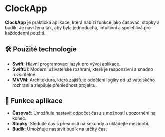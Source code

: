 # ClockApp

**ClockApp** je praktická aplikace, která nabízí funkce jako časovač, stopky a budík. Je navržena tak, aby byla jednoduchá, intuitivní a spolehlivá pro každodenní použití.

## 🛠️ Použité technologie
- **Swift**: Hlavní programovací jazyk pro vývoj aplikace.
- **SwiftUI**: Moderní uživatelské rozhraní, které je responzivní a snadno rozšiřitelné.
- **MVVM**: Architektura, která zajišťuje oddělení logiky od uživatelského rozhraní a zlepšuje přehlednost projektu.

## 🌟 Funkce aplikace
- **Časovač**: Umožňuje nastavit odpočet času s možností upozornění na konec.
- **Stopky**: Sledujte čas s přesností na sekundy a ukládejte mezidobí.
- **Budík**: Umožňuje nastavit budík na určitý čas.

